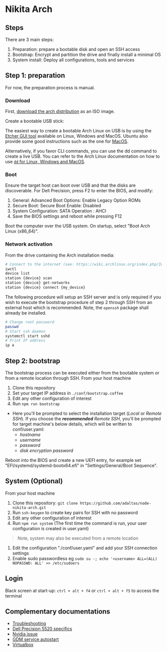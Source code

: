 # Nikita Arch

## Steps

There are 3 main steps:

1. Preparation: prepare a bootable disk and open an SSH access
2. Bootstrap: Encrypt and partition the drive and finally install a minimal OS
3. System install: Deploy all configurations, tools and services

## Step 1: preparation

For now, the preparation process is manual.

### Download

First, [download the arch distribution](https://www.archlinux.org/download/) as an ISO image.

Create a bootable USB stick:

The easiest way to create a bootable Arch Linux on USB is by using the [Etcher GUI tool](https://www.balena.io/etcher/) available on Linux, Windows and MacOS. Ubuntu also provide some good instructions such as the one for [MacOS](https://tutorials.ubuntu.com/tutorial/tutorial-create-a-usb-stick-on-macos).

Alternatively, if you favor CLI commands, you can use the dd command to create a live USB. You can refer to the Arch Linux documentation on how to use [`dd` for Linux, Windows and MacOS](https://wiki.archlinux.org/index.php/USB_flash_installation_media).

### Boot

Ensure the target host can boot over USB and that the disks are discoverable. For Dell Precision, press F2 to enter the BIOS, and modify:

1. General: Advanced Boot Options: Enable Legacy Option ROMs
2. Secure Boot: Secure Boot Enable: Disabled
3. System Configuration: SATA Operation : AHCI
4. Save the BIOS settings and reboot while pressing F12

Boot the computer over the USB system. On startup, select "Boot Arch Linux (x86_64)".

### Network activation

From the drive containing the Arch installation media:

```bash
# Connect to the internet (see: https://wiki.archlinux.org/index.php/Iwd#iwctl)
iwctl
device list
station {device} scan
station {device} get-networks
station {device} connect {my_device}
```

The following procedure will setup an SSH server and is only required if you wish to execute the bootstrap procedure of step 2 through SSH from an external host which is recommended. Note, the `openssh` package shall already be installed.

```bash
# Change root password
passwd
# Start ssh daemon
systemctl start sshd
# Print IP address
ip a
```

## Step 2: bootstrap

The bootstrap process can be executed either from the bootable system or from a remote location through SSH. From your host machine

1. Clone this repository
2. Set your target IP address in `./conf/bootstrap.coffee`
3. Edit any other configuration of interest
4. Run `npm run bootstrap`
  - Here you'll be prompted to select the installation target (_Local_ or _Remote SSH_).
    If you choose the **_recommended_** _Remote SSH_, you'll be prompted for target machine's below details, which will be written to conf/user.yaml:
    - _hostname_
    - _username_
    - _password_
    - _disk encryption password_

Reboot into the BIOS and create a new UEFI entry, for example set "EFI/systemd/systemd-bootx64.efi"  in "Settings/General/Boot Sequence".

## System (Optional)

From your host machine

1. Clone this repository: `git clone https://github.com/adaltas/node-nikita-arch.git`
2. Run `ssh-keygen` to create key pairs for SSH with no password
3. Edit any other configuration of interest
4. Run `npm run system` (The first time the command is run, your user configuration is created in user.yaml)

> Note, system may also be executed from a remote location
1. Edit the configuration "./conf/user.yaml" and add your SSH connection settings
2. Enable sudo passwordless eg `sudo su -; echo '<username> ALL=(ALL) NOPASSWD: ALL' >> /etc/sudoers`

## Login

Black screen at start-up: `ctrl + alt + f4` or `ctrl + alt + f5`  to access the terminal

## Complementary documentations

* [Troubleshooting](./doc/troubleshooting.md)
* [Dell Precision 5520 specifics](./doc/dell.md)
* [Nvidia issue](./doc/post_mortem/post_mortem_analysis_nvidia_issue.md)
* [GDM service autostart](./doc/gdm_autostart_issue.md)
* [Virtualbox](./doc/virtualbox.md)
